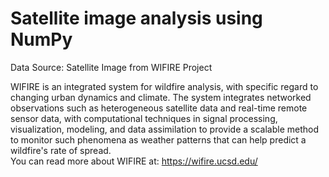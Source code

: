 # Satellite image analysis using NumPy <br>

Data Source: Satellite Image from WIFIRE Project <br>


WIFIRE is an integrated system for wildfire analysis, with specific regard to changing urban dynamics and climate. The system integrates networked observations such as heterogeneous satellite data and real-time remote sensor data, with computational techniques in signal processing, visualization, modeling, and data assimilation to provide a scalable method to monitor such phenomena as weather patterns that can help predict a wildfire's rate of spread.<br>
You can read more about WIFIRE at: https://wifire.ucsd.edu/
